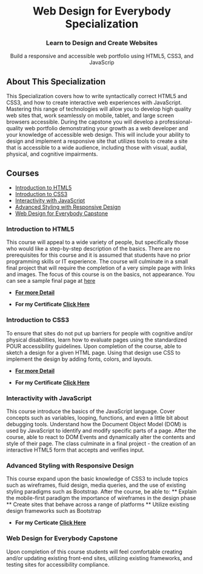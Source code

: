<h1 align="center">Web Design for Everybody Specialization</h1>
<h3 align="center">Learn to Design and Create Websites</h3>
<p align="center">
  Build a responsive and accessible web portfolio using HTML5, CSS3, and JavaScrip
</p>

## About This Specialization

This Specialization covers how to write syntactically correct HTML5 and CSS3, and how to create interactive web experiences with JavaScript. Mastering this range of technologies will allow you to develop high quality web sites that, work seamlessly on mobile, tablet, and large screen browsers accessible. During the capstone you will develop a professional-quality web portfolio demonstrating your growth as a web developer and your knowledge of accessible web design. This will include your ability to design and implement a responsive site that utilizes tools to create a site that is accessible to a wide audience, including those with visual, audial, physical, and cognitive impairments.

## Courses

- [Introduction to HTML5](#introduction-to-html5)
- [Introduction to CSS3](#introduction-to-css3)
- [Interactivity with JavaScript](#interactivity-with-JavaScript)
- [Advanced Styling with Responsive Design](#advanced-styling-with-responsive-design)
- [Web Design for Everybody Capstone](#web-design-for-everybody-capstone)

### Introduction to HTML5

This course will appeal to a wide variety of people, but specifically those who would like a step-by-step description of the basics. There are no prerequisites for this course and it is assumed that students have no prior programming skills or IT experience. The course will culminate in a small final project that will require the completion of a very simple page with links and images. The focus of this course is on the basics, not appearance. You can see a sample final page at <a href="http://intro-webdesign.com/html5-plain.html.">here</a>

- **[For more Detail](https://github.com/LasyCoder/Web-Design-for-Everybody/tree/gh-pages/Introduction-to-HTML5/)**

- **For my Certificate [Click Here](https://coursera.org/share/4c7b0a7bd2ddaafa5b17df2e90a35563)**

### Introduction to CSS3

To ensure that sites do not put up  barriers for people with cognitive and/or physical disabilities, learn how to evaluate pages using the standardized POUR accessibility guidelines. Upon completion of the course, able to sketch a design for a given HTML page.  Using that design use CSS to implement the design by adding fonts, colors, and  layouts.

- **[For more Detail](https://github.com/LasyCoder/Web-Design-for-Everybody/tree/gh-pages/Introduction-to-CSS3/)**

- **For my Certificate [Click Here](https://coursera.org/share/3d23a7de9f4bc4a5877e76a9445c3331)**

### Interactivity with JavaScript

This course introduce the basics of the JavaScript language. Cover concepts such as variables, looping, functions, and even a little bit about debugging tools. Understand how the Document Object Model (DOM) is used by JavaScript to identify and modify specific parts of a page.  After the course, able to react to DOM Events and dynamically alter the contents and style of their page.   The class culminate in a  final project - the creation of an interactive HTML5 form that accepts and verifies input.

### Advanced Styling with Responsive Design

This course expand upon the basic knowledge of CSS3 to include topics such as wireframes, fluid design, media queries, and the use of existing styling paradigms such as Bootstrap.  After the course, be able to:
** Explain the mobile-first paradigm the importance of  wireframes in the design phase
** Create sites that behave across a range of platforms
** Utilize existing design frameworks such as Bootstrap

- **For my Certicate [Click Here](https://coursera.org/share/237e50be0eed39c631904e1a9763bf7a)**

### Web Design for Everybody Capstone

Upon completion of this course students will feel comfortable creating and/or updating existing front-end sites, utilizing existing frameworks, and testing sites for accessibility compliance.